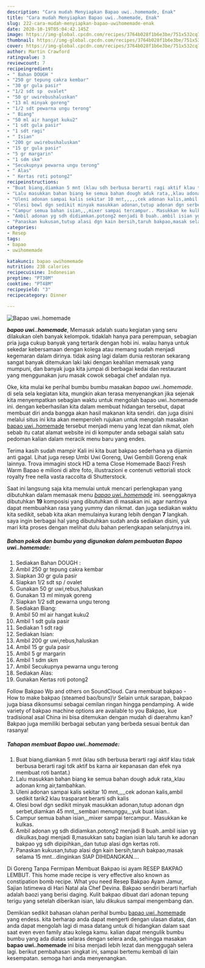 ```yaml
---
description: "Cara mudah Menyiapkan Bapao uwi..homemade, Enak"
title: "Cara mudah Menyiapkan Bapao uwi..homemade, Enak"
slug: 222-cara-mudah-menyiapkan-bapao-uwihomemade-enak
date: 2020-10-19T05:04:42.145Z
image: https://img-global.cpcdn.com/recipes/3764b028f1b6e3be/751x532cq70/bapao-uwihomemade-foto-resep-utama.jpg
thumbnail: https://img-global.cpcdn.com/recipes/3764b028f1b6e3be/751x532cq70/bapao-uwihomemade-foto-resep-utama.jpg
cover: https://img-global.cpcdn.com/recipes/3764b028f1b6e3be/751x532cq70/bapao-uwihomemade-foto-resep-utama.jpg
author: Martin Crawford
ratingvalue: 3
reviewcount: 7
recipeingredient:
- " Bahan DOUGH "
- "250 gr tepung cakra kembar"
- "30 gr gula pasir"
- "1/2 sdt sp  ovalet"
- "50 gr uwirebushaluskan"
- "13 ml minyak goreng"
- "1/2 sdt pewarna ungu terong"
- " Biang"
- "50 ml air hangat kuku2"
- "1 sdt gula pasir"
- "1 sdt ragi"
- " Isian"
- "200 gr uwirebushaluskan"
- "15 gr gula pasir"
- "5 gr margarin"
- "1 sdm skm"
- "Secukupnya pewarna ungu terong"
- " Alas"
- " Kertas roti potong2"
recipeinstructions:
- "Buat biang,diamkan 5 mnt (klau sdh berbusa berarti ragi aktif klau tidak berbusa berarti ragi tdk aktif bs karna air kepanasan dan efek nya membuat roti bantat.)"
- "Lalu masukkan bahan biang ke semua bahan dough aduk rata,,klau adonan krng air,tambahkan."
- "Uleni adonan sampai kalis sekitar 10 mnt,,,,,cek adonan kalis,ambil sedikit tarik2 klau trasparant berarti sdh kalis"
- "Olesi bowl dgn sedikit minyak masukkan adonan,tutup adonan dgn serbet,diamkan 45 mnt,,,sembari menunggu,,,yuk buat isian.."
- "Campur semua bahan isian,,,mixer sampai tercampur.. Masukkan ke kulkas."
- "Ambil adonan yg sdh didiamkan.potong2 menjadi 8 buah..ambil isian yg dikulkas,bagi menjadi 8,masukkan satu bagian isian lalu taruh ke adonan bakpao yg sdh dipipihkan,,dan tutup alasi dgn kertas roti."
- "Panaskan kukusan,tutup alasi dgn kain bersih,taruh bakpao,masak selama 15 mnt...dinginkan SIAP DIHIDANGKAN...."
categories:
- Resep
tags:
- bapao
- uwihomemade

katakunci: bapao uwihomemade 
nutrition: 238 calories
recipecuisine: Indonesian
preptime: "PT30M"
cooktime: "PT48M"
recipeyield: "3"
recipecategory: Dinner

---
```



![Bapao uwi..homemade](https://img-global.cpcdn.com/recipes/3764b028f1b6e3be/751x532cq70/bapao-uwihomemade-foto-resep-utama.jpg)

<b><i>bapao uwi..homemade</i></b>, Memasak adalah suatu kegiatan yang seru dilakukan oleh banyak kelompok. tidaklah hanya para perempuan, sebagian pria juga cukup banyak yang tertarik dengan hobi ini. walau hanya untuk sekedar kebersamaan dengan kolega atau memang sudah menjadi kegemaran dalam dirinya. tidak asing lagi dalam dunia restoran sekarang sangat banyak ditemukan laki laki dengan keahlian memasak yang mumpuni, dan banyak juga kita jumpai di berbagai kedai dan restaurant yang menggunakan juru masak cowok sebagai chef andalan nya.

Oke, kita mulai ke perihal bumbu bumbu masakan <i>bapao uwi..homemade</i>. di sela sela kegiatan kita, mungkin akan terasa menyenangkan jika sejenak kita menyempatkan sebagian waktu untuk mengolah bapao uwi..homemade ini. dengan keberhasilan kita dalam membuat hidangan tersebut, dapat membuat diri anda bangga akan hasil makanan kita sendiri. dan juga disini melalui situs ini kita akan memperoleh rujukan untuk mengolah masakan <u>bapao uwi..homemade</u> tersebut menjadi menu yang lezat dan nikmat, oleh sebab itu catat alamat website ini di komputer anda sebagai salah satu pedoman kalian dalam meracik menu baru yang endes.

Terima kasih sudah mampir Kali ini kita buat bakpao sederhana ya dijamin anti gagal. Lihat juga resep Umbi Uwi Goreng, Uwi Gembili Goreng enak lainnya. Trova immagini stock HD a tema Close Homemade Baozi Fresh Warm Bapao e milioni di altre foto, illustrazioni e contenuti vettoriali stock royalty free nella vasta raccolta di Shutterstock.


Saat ini langsung saja kita memulai untuk mencari perlengkapan yang dibutuhkan dalam memasak menu <u><i>bapao uwi..homemade</i></u> ini. seenggaknya dibutuhkan <b>19</b> komposisi yang dibutuhkan di masakan ini. agar nantinya dapat membuahkan rasa yang yummy dan nikmat. dan juga sediakan waktu kita sedikit, sebab kita akan memulainya kurang lebih dengan <b>7</b> langkah. saya ingin berbagai hal yang dibutuhkan sudah anda sediakan disini, yuk mari kita proses dengan melihat dulu bahan perlengkapan selanjutnya ini.

<!--inarticleads1-->

##### Bahan pokok dan bumbu yang digunakan dalam pembuatan Bapao uwi..homemade:

1. Sediakan  Bahan DOUGH :
1. Ambil 250 gr tepung cakra kembar
1. Siapkan 30 gr gula pasir
1. Siapkan 1/2 sdt sp / ovalet
1. Gunakan 50 gr uwi,rebus,haluskan
1. Gunakan 13 ml minyak goreng
1. Siapkan 1/2 sdt pewarna ungu terong
1. Sediakan  Biang:
1. Ambil 50 ml air hangat kuku2
1. Ambil 1 sdt gula pasir
1. Sediakan 1 sdt ragi
1. Sediakan  Isian:
1. Ambil 200 gr uwi,rebus,haluskan
1. Ambil 15 gr gula pasir
1. Ambil 5 gr margarin
1. Ambil 1 sdm skm
1. Ambil Secukupnya pewarna ungu terong
1. Sediakan  Alas:
1. Gunakan  Kertas roti potong2


Follow Bakpao Wp and others on SoundCloud. Cara membuat bakpao - How to make bakpao (steamed bao/buns)\r Selain untuk sarapan, bakpao juga biasa dikonsumsi sebagai cemilan ringan hingga pendamping. A wide variety of bakpao machine options are available to you Bakpao, kue tradisional asal China ini bisa ditemukan dengan mudah di daerahmu kan? Bakpao juga memiliki berbagai sebutan yang berbeda sesuai bentuk dan rasanya! 

<!--inarticleads2-->

##### Tahapan membuat Bapao uwi..homemade:

1. Buat biang,diamkan 5 mnt (klau sdh berbusa berarti ragi aktif klau tidak berbusa berarti ragi tdk aktif bs karna air kepanasan dan efek nya membuat roti bantat.)
1. Lalu masukkan bahan biang ke semua bahan dough aduk rata,,klau adonan krng air,tambahkan.
1. Uleni adonan sampai kalis sekitar 10 mnt,,,,,cek adonan kalis,ambil sedikit tarik2 klau trasparant berarti sdh kalis
1. Olesi bowl dgn sedikit minyak masukkan adonan,tutup adonan dgn serbet,diamkan 45 mnt,,,sembari menunggu,,,yuk buat isian..
1. Campur semua bahan isian,,,mixer sampai tercampur.. Masukkan ke kulkas.
1. Ambil adonan yg sdh didiamkan.potong2 menjadi 8 buah..ambil isian yg dikulkas,bagi menjadi 8,masukkan satu bagian isian lalu taruh ke adonan bakpao yg sdh dipipihkan,,dan tutup alasi dgn kertas roti.
1. Panaskan kukusan,tutup alasi dgn kain bersih,taruh bakpao,masak selama 15 mnt...dinginkan SIAP DIHIDANGKAN....


Di Goreng Tanpa Fermipan Membuat Bakpao isi ayam RESEP BAKPAO LEMBUT. This home made recipe is very effective also known as constipation bomb recipe. What you need Resep Bakpao Ayam Jamur, Sajian Istimewa di Hari Natal ala Chef Devina. Bakpao sendiri berarti harfiah adalah baozi yang berisi daging. Kulit bakpao dibuat dari adonan tepung terigu yang setelah diberikan isian, lalu dikukus sampai mengembang dan. 

Demikian sedikit bahasan olahan perihal bumbu <u>bapao uwi..homemade</u> yang endess. kita berharap anda dapat mengerti dengan ulasan diatas, dan anda dapat mengolah lagi di masa datang untuk di hidangkan dalam saat saat even even family atau kolega kamu. kalian dapat mengulik bumbu bumbu yang ada diatas selaras dengan selera anda, sehingga masakan <b>bapao uwi..homemade</b> ini bisa menjadi lebih lezat dan menggugah selera lagi. berikut pembahasan singkat ini, sampai bertemu kembali di lain kesempatan. semoga hari anda menyenangkan.
